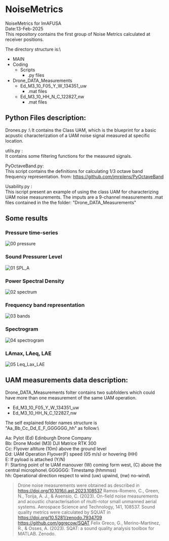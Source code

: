 # NoiseMetrics
NoiseMetrics for ImAFUSA\
Date:13-Feb-2025\
This repository contains the first group of Noise Metrics calculated at receiver positions.

The directory structure is:\
 * MAIN
 * Coding
   * Scripts
     * .py files
 * Drone_DATA_Measurements
   * Ed_M3_10_F05_Y_W_134351_uw
     * .mat files
   * Ed_M3_10_HH_N_C_122827_nw
     * .mat files

## Python Files description:

Drones.py :\ 
It contains the Class UAM, which is the blueprint for a basic acpustic characterization of a UAM noise signal measured at specific location.

utils.py :\
It contains some filtering functions for the measured signals.

PyOctaveBand.py:\
This script contains the definitions for calculating 1/3 octave band frequency representation.
from: https://github.com/jmrplens/PyOctaveBand

Usability.py : \
This iscript present an example of using the class UAM for characterizing UAM noise measurements.
The imputs are a 9-channel measurements .mat files contained in the the folder: "Drone_DATA_Measurements"

## Some results
### Pressure time-series
 
![00 pressure](https://github.com/user-attachments/assets/a87b3a87-969c-4e61-a81b-7f03af1293a5)

### Sound Pressurer Level

![01 SPL_A](https://github.com/user-attachments/assets/c226b16d-8a74-40bd-90ff-c8569aa4ac24)
   
### Power Spectral Density

![02 spectrum](https://github.com/user-attachments/assets/ef56331f-998f-4854-99f2-6941ee6b6344)
   
### Frequency band representation

![03 bands](https://github.com/user-attachments/assets/0da526bd-70ec-4ed3-aa67-43a6406fb813)
   
### Spectrogram

![04 spectrogram](https://github.com/user-attachments/assets/efb24596-e22d-4cef-80db-136f4b8d79d5)
   
### LAmax, LAeq, LAE

![05 Leq_Lax_LAE](https://github.com/user-attachments/assets/d8e5a9cf-6962-4d10-88e8-d216e31d2f29)

## UAM measurements data description:
Drone_DATA_Measurements folter contains two subfolders which could have more than one measurement of the same UAM operation. 

 * Ed_M3_10_F05_Y_W_134351_uw
 * Ed_M3_10_HH_N_C_122827_nw

The self explained folder names structure is "Aa_Bb_Cc_Dd_E_F_GGGGGG_hh" as follow:\

Aa:      Pylot (Ed) Edinburgh Drone Company\
Bb:      Drone Model (M3) DJI Matrice RTK 300\
Cc:      Flyover altiture (10m) above the ground level\
Dd:      UAM Operation Flyover(F) speed (05 m/s) or hovering (HH)\
E:       If pyload is attached (Y/N)\
F:       Starting point of te UAM manouver (W) coming form west, (C) above the central microphone\ 
GGGGGG:  Timestamp (hhmmss)\
hh:      Operational direction respect to wind (uw) upwind, (nw) no-wind\

> Drone noise measurements were obtained as described in https://doi.org/10.1016/j.ast.2023.108537
> Ramos-Romero, C., Green, N., Torija, A. J., & Asensio, C. (2023). On-field noise measurements and acoustic characterisation of multi-rotor small unmanned aerial systems. Aerospace Science and Technology, 141, 108537.
> Sound quality metrics were calculated by SQUAT  in https://doi.org/10.5281/zenodo.7934709 https://github.com/ggrecow/SQAT
> Felix Greco, G., Merino-Martínez, R., & Osses, A. (2023). SQAT: a sound quality analysis toolbox for MATLAB. Zenodo.
